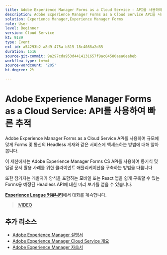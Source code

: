 ```yaml
---
title: Adobe Experience Manager Forms as a Cloud Service - API를 사용하여 빠른 추적
description: Adobe Experience Manager Forms as a Cloud Service API를 사용하여 규모에 맞게 Forms 및 통신의 Headless 게재와 같은 서비스에 액세스하는 방법에 대해 알아봅니다. 이 세션에서는 Adobe Experience Manager Forms CS API를 사용하여 동기식 및 일괄 문서 활용 사례를 위한 클라이언트 애플리케이션을 구축하는 방법에 대해 설명합니다. 또한 참가자는 개발자가 양식을 포함하는 모바일 또는 React 앱을 쉽게 구축할 수 있는 Forms용 예정된 Headless API에 대한 미리 보기를 얻을 수 있습니다.
solution: Experience Manager,Experience Manager Forms
role: User
level: Beginner
version: Cloud Service
kt: 9189
type: Event
exl-id: a54293b2-a8d9-475a-b315-18c4088a2d85
duration: 1516
source-git-commit: 9a297cda953d4414131657f9ac84580aea0eabeb
workflow-type: tm+mt
source-wordcount: '205'
ht-degree: 2%

---
```


# Adobe Experience Manager Forms as a Cloud Service: API를 사용하여 빠른 추적

Adobe Experience Manager Forms as a Cloud Service API를 사용하여 규모에 맞게 Forms 및 통신의 Headless 게재와 같은 서비스에 액세스하는 방법에 대해 알아봅니다. 

이 세션에서는 Adobe Experience Manager Forms CS API를 사용하여 동기식 및 일괄 문서 활용 사례를 위한 클라이언트 애플리케이션을 구축하는 방법을 다룹니다

또한 참가자는 개발자가 양식을 포함하는 모바일 또는 React 앱을 쉽게 구축할 수 있는 Forms용 예정된 Headless API에 대한 미리 보기를 얻을 수 있습니다.

**[Experience League 커뮤니티](https://adobe.ly/3zKLQrw)**&#x200B;에서 대화를 계속합니다.

>[!VIDEO](https://video.tv.adobe.com/v/337724/?quality=12&learn=on&hidetitle=true)

## 추가 리소스

- [Adobe Experience Manager 설명서](https://experienceleague.adobe.com/docs/experience-manager-cloud-service.html)
- [Adobe Experience Manager Cloud Service 개요](https://experienceleague.adobe.com/docs/experience-manager-cloud-service/overview/home.html)
- [Adobe Experience Manager 자습서](https://experienceleague.adobe.com/docs/experience-manager-tutorials.html)
